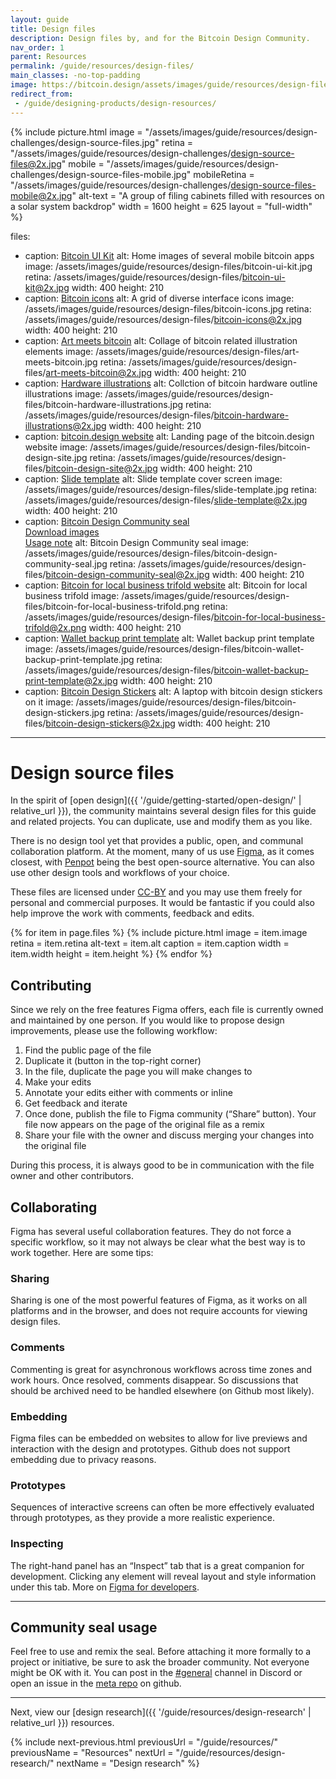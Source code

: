 ```yaml
---
layout: guide
title: Design files
description: Design files by, and for the Bitcoin Design Community.
nav_order: 1
parent: Resources
permalink: /guide/resources/design-files/
main_classes: -no-top-padding
image: https://bitcoin.design/assets/images/guide/resources/design-files/design-source-files-preview.jpg
redirect_from:
 - /guide/designing-products/design-resources/
---
```


<!--

Editor's notes

This page contains specific files and resources which the community has been building. Each with links, so that anyone can utilise in their own projects in the Bitcoin space.

-->

{% include picture.html
   image = "/assets/images/guide/resources/design-challenges/design-source-files.jpg"
   retina = "/assets/images/guide/resources/design-challenges/design-source-files@2x.jpg"
   mobile = "/assets/images/guide/resources/design-challenges/design-source-files-mobile.jpg"
   mobileRetina = "/assets/images/guide/resources/design-challenges/design-source-files-mobile@2x.jpg"
   alt-text = "A group of filing cabinets filled with resources on a solar system backdrop"
   width = 1600
   height = 625
   layout = "full-width"
%}

files:
  - caption: <a href="https://www.bitcoinuikit.com/">Bitcoin UI Kit</a>
    alt: Home images of several mobile bitcoin apps
    image: /assets/images/guide/resources/design-files/bitcoin-ui-kit.jpg
    retina: /assets/images/guide/resources/design-files/bitcoin-ui-kit@2x.jpg
    width: 400
    height: 210
  - caption: <a href="https://bitcoinicons.com/">Bitcoin icons</a>
    alt: A grid of diverse interface icons
    image: /assets/images/guide/resources/design-files/bitcoin-icons.jpg
    retina: /assets/images/guide/resources/design-files/bitcoin-icons@2x.jpg
    width: 400
    height: 210
  - caption: <a href="https://www.figma.com/community/file/972290772932533325/Art-Meets-Bitcoin">Art meets bitcoin</a>
    alt: Collage of bitcoin related illustration elements
    image: /assets/images/guide/resources/design-files/art-meets-bitcoin.jpg
    retina: /assets/images/guide/resources/design-files/art-meets-bitcoin@2x.jpg
    width: 400
    height: 210
  - caption: <a href="https://www.figma.com/community/file/946807598525782935/Bitcoin-hardware-%26-accessories">Hardware illustrations</a>
    alt: Collction of bitcoin hardware outline illustrations
    image: /assets/images/guide/resources/design-files/bitcoin-hardware-illustrations.jpg
    retina: /assets/images/guide/resources/design-files/bitcoin-hardware-illustrations@2x.jpg
    width: 400
    height: 210
  - caption: <a href="https://www.figma.com/community/file/862622015964353400/Bitcoin-Designers-site">bitcoin.design website</a>
    alt: Landing page of the bitcoin.design website
    image: /assets/images/guide/resources/design-files/bitcoin-design-site.jpg
    retina: /assets/images/guide/resources/design-files/bitcoin-design-site@2x.jpg
    width: 400
    height: 210
  - caption: <a href="https://www.figma.com/community/file/972067335916375043/Bitcoin-Design-Slide-Template">Slide template</a>
    alt: Slide template cover screen
    image: /assets/images/guide/resources/design-files/slide-template.jpg
    retina: /assets/images/guide/resources/design-files/slide-template@2x.jpg
    width: 400
    height: 210
  - caption: <a href="https://www.figma.com/community/file/1040606190770628557/Bitcoin-Design-Community-seal">Bitcoin Design Community seal</a><br/><a href="/assets/images/guide/resources/design-files/bitcoin-design-community.zip" download>Download images</a><br/><a href="#community-seal-usage">Usage note</a>
    alt: Bitcoin Design Community seal
    image: /assets/images/guide/resources/design-files/bitcoin-design-community-seal.jpg
    retina: /assets/images/guide/resources/design-files/bitcoin-design-community-seal@2x.jpg
    width: 400
    height: 210
  - caption: <a href="https://bitcoinforlocalbusiness.com">Bitcoin for local business trifold website</a>
    alt: Bitcoin for local business trifold
    image: /assets/images/guide/resources/design-files/bitcoin-for-local-business-trifold.png
    retina: /assets/images/guide/resources/design-files/bitcoin-for-local-business-trifold@2x.png
    width: 400
    height: 210
  - caption: <a href="https://www.figma.com/community/file/1110806582648546839">Wallet backup print template</a>
    alt: Wallet backup print template
    image: /assets/images/guide/resources/design-files/bitcoin-wallet-backup-print-template.jpg
    retina: /assets/images/guide/resources/design-files/bitcoin-wallet-backup-print-template@2x.jpg
    width: 400
    height: 210
  - caption: <a href="https://www.figma.com/community/file/1132217809152964057">Bitcoin Design Stickers</a>
    alt: A laptop with bitcoin design stickers on it
    image: /assets/images/guide/resources/design-files/bitcoin-design-stickers.jpg
    retina: /assets/images/guide/resources/design-files/bitcoin-design-stickers@2x.jpg
    width: 400
    height: 210
---

<!--

Editor's notes

This page is about design source files the community maintains for the site, guide and other community needs (like the slide template).

-->

# Design source files

In the spirit of [open design]({{ '/guide/getting-started/open-design/' | relative_url }}), the community maintains several design files for this guide and related projects. You can duplicate, use and modify them as you like.

There is no design tool yet that provides a public, open, and communal collaboration platform. At the moment, many of us use [Figma](https://www.figma.com/), as it comes closest, with [Penpot](https://penpot.app/) being the best open-source alternative. You can also use other design tools and workflows of your choice.

These files are licensed under [CC-BY](https://creativecommons.org/licenses/by/4.0/) and you may use them freely for personal and commercial purposes. It would be fantastic if you could also help improve the work with comments, feedback and edits.

<div class="image-grid">
{% for item in page.files %}
   {% include picture.html
      image = item.image
      retina = item.retina
      alt-text = item.alt
      caption = item.caption
      width = item.width
      height = item.height
   %}
{% endfor %}
</div>

## Contributing

Since we rely on the free features Figma offers, each file is currently owned and maintained by one person. If you would like to propose design improvements, please use the following workflow:

1. Find the public page of the file
2. Duplicate it (button in the top-right corner)
3. In the file, duplicate the page you will make changes to
4. Make your edits
5. Annotate your edits either with comments or inline
6. Get feedback and iterate
7. Once done, publish the file to Figma community (“Share” button). Your file now appears on the page of the original file as a remix
8. Share your file with the owner and discuss merging your changes into the original file

During this process, it is always good to be in communication with the file owner and other contributors.

## Collaborating

Figma has several useful collaboration features. They do not force a specific workflow, so it may not always be clear what the best way is to work together. Here are some tips:

### Sharing

Sharing is one of the most powerful features of Figma, as it works on all platforms and in the browser, and does not require accounts for viewing design files.

### Comments

Commenting is great for asynchronous workflows across time zones and work hours. Once resolved, comments disappear. So discussions that should be archived need to be handled elsewhere (on Github most likely).

### Embedding

Figma files can be embedded on websites to allow for live previews and interaction with the design and prototypes. Github does not support embedding due to privacy reasons.

### Prototypes

Sequences of interactive screens can often be more effectively evaluated through prototypes, as they provide a more realistic experience.

### Inspecting

The right-hand panel has an “Inspect” tab that is a great companion for development. Clicking any element will reveal layout and style information under this tab. More on [Figma for developers](https://www.figma.com/best-practices/tips-on-developer-handoff/an-overview-of-figma-for-developers/).

---

## Community seal usage

Feel free to use and remix the seal. Before attaching it more formally to a project or initiative, be sure to ask the broader community. Not everyone might be OK with it. You can post in the [#general](https://discord.com/channels/903125802726596648/956386942788980766) channel in Discord or open an issue in the [meta repo](https://github.com/BitcoinDesign/Meta/issues) on github.

---

Next, view our [design research]({{ '/guide/resources/design-research' | relative_url }}) resources.

{% include next-previous.html
   previousUrl = "/guide/resources/"
   previousName = "Resources"
   nextUrl = "/guide/resources/design-research/"
   nextName = "Design research"
%}
